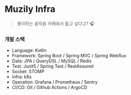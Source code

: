 # Muzily Infra

> 좋아하는 음악을 카페에서 틀고 싶다고? 🎧

### 개발 스택

- Language: Kotlin
- Framework: Spring Boot / Spring MVC / Spring Webflux
- Data: JPA / QueryDSL / MySQL / Redis
- Test: Junit5 / Spring Test / RestAssured
- Socket: STOMP
- Infra: k8s
- Operation: Grafana / Prometheus / Sentry
- CI/CD: Git / Github Actions / ArgoCD


